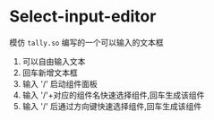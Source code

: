 <!--
 * @Author: sroxck
 * @Date: 2023-10-19 10:33:44
 * @LastEditors: sroxck
 * @LastEditTime: 2023-10-19 17:28:47
 * @Description: 
-->
# Select-input-editor
模仿 `tally.so` 编写的一个可以输入的文本框
1. 可以自由输入文本
2. 回车新增文本框
3. 输入 '/' 启动组件面板 
4. 输入 '/'+对应的组件名快速选择组件,回车生成该组件
5. 输入 '/' 后通过方向键快速选择组件,回车生成该组件

